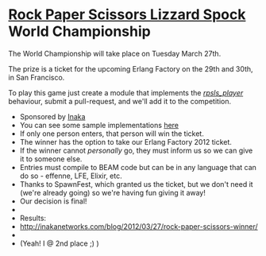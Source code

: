 [Rock Paper Scissors Lizzard Spock](http://en.wikipedia.org/wiki/Rock-paper-scissors-lizard-Spock) World Championship
====

The World Championship will take place on Tuesday March 27th. 

The prize is a ticket for the upcoming Erlang Factory on the 29th and 30th, in San Francisco.

To play this game just create a module that implements the [*rpsls_player*](https://github.com/inaka/rpsls/blob/master/src/rpsls_player.erl) behaviour, submit a pull-request, and we'll add it to the competition.

* Sponsored by [Inaka](http://inakanetworks.com)
* You can see some sample implementations [here](https://github.com/inaka/rpsls/tree/master/src/players)
* If only one person enters, that person will win the ticket.
* The winner has the option to take our Erlang Factory 2012 ticket. 
* If the winner cannot *personally* go, they must inform us so we can give it to someone else.
* Entries must compile to BEAM code but can be in any language that can do so - effenne, LFE, Elixir, etc.
* Thanks to SpawnFest, which granted us the ticket, but we don't need it (we're already going) so we're having fun giving it away!                                                                            
* Our decision is final!
* 
* Results:
* http://inakanetworks.com/blog/2012/03/27/rock-paper-scissors-winner/
* 
* (Yeah! I @ 2nd place ;) )